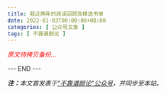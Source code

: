 ```yaml
---
title: 我近两年的阅读回顾及精选书单
date: 2022-01-03T00:00:00+08:00
categories: [ 公众号文章 ]
tags: [ 不靠谱颜论 ]
---
```


<font color=red><i>原文待拷贝备份...</i></font>

<div class="p-5 text-center">--- END ---</div>

<i><b>注：</b>本文首发表于[“不靠谱颜论”公众号](https://mp.weixin.qq.com/s/E4hvHELemUBO4-4E6cAD6A)，并同步至本站。</i>
